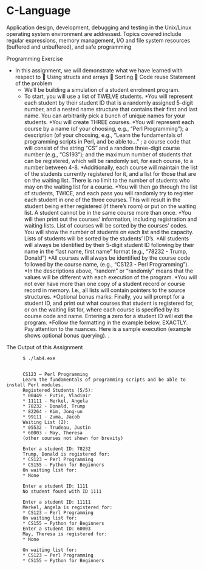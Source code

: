 # C-Language


Application design, development, debugging and testing in the Unix/Linux operating system environment are addressed. Topics covered include regular expressions, memory management, I/O and file system resources (buffered and unbuffered), and safe programming 




Programming Exercise

* In this assignment, we will demonstrate what we have learned with respect to
   Using structs and arrays
   Sorting
   Code reuse
  Statement of the problem
  - We’ll be building a simulation of a student enrolment program.
  - To start, you will use a list of TWELVE students.
        *You will represent each student by their student ID that is a randomly assigned 5-digit number, and a nested
        name structure that contains their first and last name. You can arbitrarily pick a bunch of unique names for
        your students.
        *You will create THREE courses.
        *You will represent each course by a name (of your choosing, e.g., “Perl Programming”); a description (of your
        choosing, e.g., “Learn the fundamentals of programming scripts in Perl, and be able to...” ; a course code that
        will consist of the string “CS” and a random three-digit course number (e.g., “CS193”); and the maximum
        number of students that can be registered, which will be randomly set, for each course, to a number
        between 4-8.
        *Additionally, each course will maintain the list of the students currently registered for it, and a list for those
         that are on the waiting list. There is no limit to the number of students who may on the waiting list for a
         course.
        *You will then go through the list of students, TWICE, and each pass you will randomly try to register each
         student in one of the three courses. This will result in the student being either registered (if there’s room) or
         put on the waiting list. A student cannot be in the same course more than once.
        *You will then print out the courses’ information, including registration and waiting lists. List of courses will be
          sorted by the courses’ codes. You will show the number of students on each list and the capacity. Lists of
          students will be sorted by the students’ ID’s.
        *All students will always be identified by their 5-digit student ID following by their name in the “last name, first
          name” format (e.g., “78232 - Trump, Donald”)
        *All courses will always be identified by the course code followed by the course name, (e.g., “CS123 - Perl
          Programming”).
        *In the descriptions above, “random” or “randomly” means that the values will be different with each
          execution of the program.
        *You will not ever have more than one copy of a student record or course record in memory. I.e., all lists will
        contain pointers to the source structures.
        *Optional bonus marks: Finally, you will prompt for a student ID, and print out what courses that student is
          registered for, or on the waiting list for, where each course is specified by its course code and name. Entering
          a zero for a student ID will exit the program.
        *Follow the formatting in the example below, EXACTLY. Pay attention to the nuances. Here is a sample
          execution (example shows optional bonus querying).
        .

The Output of this Assignment 


          $ ./lab4.exe
          
          
          CS123 – Perl Programming
          Learn the fundamentals of programming scripts and be able to install Perl modules.
          Registered Students (5/5):
          * 00449 - Putin, Vladimir
          * 11111 - Merkel, Angela
          * 78232 - Donald, Trump
          * 82264 - Kim, Jong-un
          * 99111 - Zuma, Jacob
          Waiting List (2):
          * 05532 - Trudeau, Justin
          * 60003 - May, Theresa
          (other courses not shown for brevity)
          
          Enter a student ID: 78232
          Trump, Donald is registered for:
          * CS123 – Perl Programming
          * CS155 – Python for Beginners
          On waiting list for:
          * None
          
          Enter a student ID: 1111
          No student found with ID 1111
          
          Enter a student ID: 11111
          Merkel, Angela is registered for:
          * CS123 – Perl Programming
          On waiting list for:
          * CS155 – Python for Beginners
          Enter a student ID: 60003
          May, Theresa is registered for:
          * None
          
          On waiting list for:
          * CS123 – Perl Programming
          * CS155 – Python for Beginners
